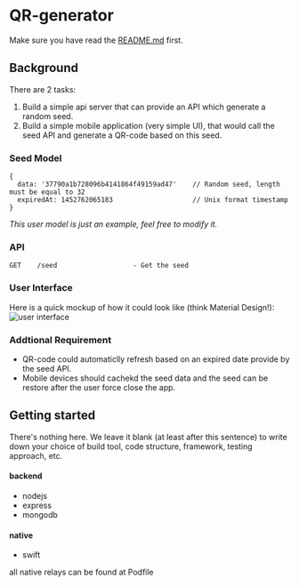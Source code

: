 # QR-generator

Make sure you have read the [README.md](https://github.com/Wiredcraft/mobile-test/blob/master/README.md) first.

## Background

There are 2 tasks:

1. Build a simple api server that can provide an API which generate a random seed.
2. Build a simple mobile application (very simple UI), that would call the seed API and generate a QR-code based on this seed.

### Seed Model

```
{
  data: '37790a1b728096b4141864f49159ad47'    // Random seed, length must be equal to 32
  expiredAt: 1452762065183                    // Unix format timestamp
}
```
*This user model is just an example, feel free to modify it.*

### API

```
GET    /seed                   - Get the seed
```

### User Interface

Here is a quick mockup of how it could look like (think Material Design!):![user interface](https://cloud.githubusercontent.com/assets/914595/12320458/cdca6356-bae3-11e5-8fd4-cff6ff647a12.jpg)

### Addtional Requirement

* QR-code could automaticlly refresh based on an expired date provide by the seed API.
* Mobile devices should cachekd the seed data and the seed can be restore after the user force close the app.

## Getting started

There's nothing here. We leave it blank (at least after this sentence) to write down your choice of build tool, code structure, framework, testing approach, etc.

#### backend
* nodejs
* express
* mongodb

#### native
* swift

all native relays can be found at Podfile
